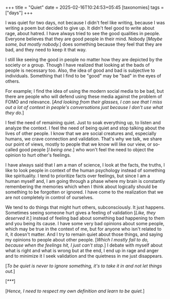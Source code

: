 +++
title = "Quiet"
date = 2025-02-16T10:24:53+05:45
[taxonomies]
tags = ["days"]
+++

I was quiet for two days, not because I didn't feel like writing, because
I was writing a poem but decided to give up. It didn't feel good to write
about rage, about hatred. I have always tried to see the good qualities in
people. Everyone believes that they are good people in their mind. Nobody
[_Maybe some, but mostly nobody._] does something because they feel that they
are bad, and they need to keep it that way.

I still like seeing the good in people no matter how they are depicted by the
society or a group. Though I have realized that looking at the bads of people
is necessary too. Also, the idea of good and bad is subjective to individuals.
Something that I find to be "good" may be "bad" in the eyes of others.

For example; I find the idea of using the modern social media to be bad, but
there are people who will defend using these media against the problem of FOMO
and relevance. [_And looking from their glasses, I can see that I miss out a
lot of context in people's conversations just because I don't use what they do._]

I feel the need of remaining quiet. Just to soak everything up, to listen and
analyze the context. I feel the need of being quiet and stop talking about the
lives of other people. I know that we are social creatures and, especially humans,
we crave connection and validation. That's why we talk, we share our point of
views, mostly to people that we know will like our view, or so-called good people
[_I being one._] who won't feel the need to object the opinion to hurt other's
feelings.

I have always said that I am a man of science, I look at the facts, the truths,
I like to look people in context of the human psychology instead of something like
spirituality. I tend to prioritize facts over feelings, but since I am a human
myself and, I am going through a phase where my brain is constantly remembering the
memories which when I think about logically should be something to be forgotten
or ignored. I have come to the realization that we are not completely in control
of ourselves.

We tend to do things that might hurt others, subconsciously. It just happens.
Sometimes seeing someone hurt gives a feeling of validation [_Like, they deserved
it._] instead of feeling bad about something bad happening to them and you being
its cause. I have some very bad opinions about some people, which may be true in the
context of me, but for anyone who isn't related to it, it doesn't matter. And I
try to remain quiet about those things, and saying my opinions to people about other
people. [_Which I mostly fail to do, because when the feelings hit, I just can't stop._]
I debate with myself about what is right and what is wrong but at the end, I end up
in rage and anger and to minimize it I seek validation and the quietness in me just
disappears.

[_To be quiet is never to ignore something, it's to take it in and not let things out._]

[_***_]

[_Hence, I need to respect my own definition and learn to be quiet._]
